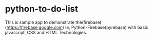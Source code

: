 # python-to-do-list
This is sample app to demonstrate the(firebase)(https://firebase.google.com) ie, Python-Firebase(pyrebase) with basic javascript, CSS and HTML Technologies.
